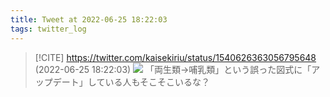 ```yaml
---
title: Tweet at 2022-06-25 18:22:03
tags: twitter_log
---
```


> [!CITE] https://twitter.com/kaisekiriu/status/1540626363056795648 (2022-06-25 18:22:03)
> ![](https://twitter.com/kaisekiriu/status/1540626363056795648)
> 「両生類→哺乳類」という誤った図式に「アップデート」している人もそこそこいるな？
